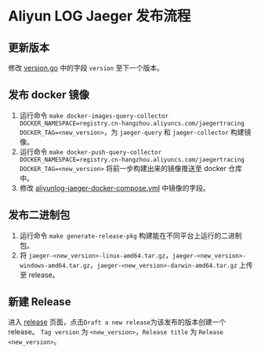# Aliyun LOG Jaeger 发布流程

## 更新版本
修改 [version.go](pkg/aliyunlog/config/version.go) 中的字段 `version` 至下一个版本。

## 发布 docker 镜像
1. 运行命令 `make docker-images-query-collector DOCKER_NAMESPACE=registry.cn-hangzhou.aliyuncs.com/jaegertracing DOCKER_TAG=<new_version>`，为 `jaeger-query` 和 `jaeger-collector` 构建镜像。
2. 运行命令 `make docker-push-query-collector DOCKER_NAMESPACE=registry.cn-hangzhou.aliyuncs.com/jaegertracing DOCKER_TAG=<new_version>` 
将前一步构建出来的镜像推送至 docker 仓库中。
3. 修改 [aliyunlog-jaeger-docker-compose.yml](docker-compose/aliyunlog-jaeger-docker-compose.yml) 中镜像的字段。

## 发布二进制包
1. 运行命令 `make generate-release-pkg` 构建能在不同平台上运行的二进制包。
2. 将 `jaeger-<new_version>-linux-amd64.tar.gz`，`jaeger-<new_version>-windows-amd64.tar.gz`，`jaeger-<new_version>-darwin-amd64.tar.gz` 上传至 release。

## 新建 Release
进入 [release](https://github.com/aliyun/aliyun-log-jaeger/releases) 页面，点击`Draft a new release`为该发布的版本创建一个 release。
`Tag version` 为 `<new_version>`，`Release title` 为 `Release <new_version>`。
